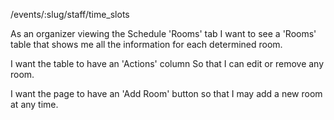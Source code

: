 /events/:slug/staff/time_slots

As an organizer viewing the Schedule 'Rooms' tab
I want to see a 'Rooms' table that shows me all the information for each determined room.

I want the table to have an 'Actions' column
So that I can edit or remove any room.

I want the page to have an 'Add Room' button so that I may add a new room at any time.
